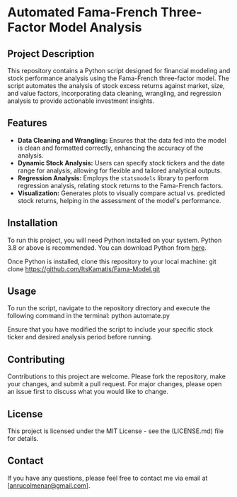 # Automated Fama-French Three-Factor Model Analysis

## Project Description
This repository contains a Python script designed for financial modeling and stock performance analysis using the Fama-French three-factor model. The script automates the analysis of stock excess returns against market, size, and value factors, incorporating data cleaning, wrangling, and regression analysis to provide actionable investment insights.

## Features
- **Data Cleaning and Wrangling:** Ensures that the data fed into the model is clean and formatted correctly, enhancing the accuracy of the analysis.
- **Dynamic Stock Analysis:** Users can specify stock tickers and the date range for analysis, allowing for flexible and tailored analytical outputs.
- **Regression Analysis:** Employs the `statsmodels` library to perform regression analysis, relating stock returns to the Fama-French factors.
- **Visualization:** Generates plots to visually compare actual vs. predicted stock returns, helping in the assessment of the model's performance.

## Installation
To run this project, you will need Python installed on your system. Python 3.8 or above is recommended. You can download Python from [here](https://www.python.org/downloads/).

Once Python is installed, clone this repository to your local machine:
git clone https://github.com/ItsKamatis/Fama-Model.git

## Usage
To run the script, navigate to the repository directory and execute the following command in the terminal:
python automate.py


Ensure that you have modified the script to include your specific stock ticker and desired analysis period before running.

## Contributing
Contributions to this project are welcome. Please fork the repository, make your changes, and submit a pull request. For major changes, please open an issue first to discuss what you would like to change.

## License
This project is licensed under the MIT License - see the (LICENSE.md) file for details.

## Contact
If you have any questions, please feel free to contact me via email at [anrucolmenar@gmail.com].

